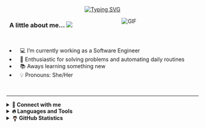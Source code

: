 <p align="center">
<a href="https://git.io/typing-svg"><img src="https://readme-typing-svg.herokuapp.com?font=Fira+Code&weight=700&size=30&duration=3002&pause=1000&color=110011BA&center=true&vCenter=tru&multiline=true&width=435&height=85&lines=Hey,there!;Nice+to+have+you+here" alt="Typing SVG" /></a>
</p>


<img align="right" alt="GIF" src="https://media.giphy.com/media/3o6Zt6ML6BklcajjsA/giphy.gif" width=40% height=75%/>


### &nbsp;&nbsp;A little about me... <img src="https://media.giphy.com/media/VgCDAzcKvsR6OM0uWg/giphy.gif" width="50">


<br/>


- &nbsp;&nbsp;&nbsp;💻&nbsp;I’m currently working as a Software Engineer
- &nbsp;&nbsp;&nbsp;👾&nbsp;Enthusiastic for solving problems and automating daily routines
- &nbsp;&nbsp;&nbsp;📚&nbsp;Aways learning something new
- &nbsp;&nbsp;&nbsp;💡&nbsp;Pronouns: She/Her

<br/>
<hr/>

<details>
<summary><b>💬&nbsp;Connect with me</b></summary>
  <br/>
<p align="left">
   <a href="https://www.linkedin.com/in/ana-laura-sim%C3%B5es/"><img width="40" src="https://www.vectorlogo.zone/logos/linkedin/linkedin-tile.svg" /></a>&nbsp;&nbsp;&nbsp;&nbsp;
   <a href="mailto:ana.simoesmatos@gmail.com?subject=Olá%Ana%20Simões"><img width="40x" src="https://www.vectorlogo.zone/logos/gmail/gmail-icon.svg" /></a>&nbsp;&nbsp;&nbsp;&nbsp;
   <a href="https://www.instagram.com/ana_laura_mt/"><img width="40" src="https://www.vectorlogo.zone/logos/instagram/instagram-icon.svg" /></a>&nbsp;&nbsp;&nbsp;&nbsp;
 </p>
</details>

<details>
  <summary><b>🔥&nbsp;Languages and Tools</b></summary>
  <br/>
<code><img width="80px" src="https://www.vectorlogo.zone/logos/w3_html5/w3_html5-ar21.svg"></code>
<code><img width="80px" src="https://www.vectorlogo.zone/logos/w3_css/w3_css-ar21.svg"></code>
<code><img width="80px" src="https://www.vectorlogo.zone/logos/jquery/jquery-horizontal.svg"></code> 
<code><img width="80px" src="https://www.vectorlogo.zone/logos/vuejs/vuejs-ar21.svg"></code>
<code><img width="80px" src="https://www.vectorlogo.zone/logos/reactjs/reactjs-ar21.svg"></code>
<code><img width="80px" src="https://www.vectorlogo.zone/logos/javascript/javascript-horizontal.svg"></code>
<code><img width="80px" src="https://www.vectorlogo.zone/logos/typescriptlang/typescriptlang-ar21.svg"></code>
<code><img width="80px" src="https://www.vectorlogo.zone/logos/nodejs/nodejs-ar21.svg"></code>
<code><img width="80px" src="https://www.vectorlogo.zone/logos/graphql/graphql-ar21.svg"></code>
<code><img width="80px" src="https://www.vectorlogo.zone/logos/nestjs/nestjs-ar21.svg"></code>
<code><img width="80px" src="https://www.vectorlogo.zone/logos/expressjs/expressjs-ar21.svg"></code> 
<code><img width="80px" src="https://www.vectorlogo.zone/logos/java/java-ar21.svg"></code>
<code><img width="80px" src="https://www.vectorlogo.zone/logos/gradle/gradle-ar21.svg"></code>
<code><img width="80px" src="https://www.vectorlogo.zone/logos/springio/springio-ar21.svg"></code>
<code><img width="80px" src="https://www.vectorlogo.zone/logos/hibernate/hibernate-ar21.svg"></code>
<code><img width="80px" src="https://www.vectorlogo.zone/logos/python/python-horizontal.svg"></code>
<code><img width="80px" src="https://www.vectorlogo.zone/logos/pocoo_flask/pocoo_flask-ar21.svg"></code>
<code><img width="80px" src="https://www.vectorlogo.zone/logos/golang/golang-horizontal.svg"></code>
<code><img width="80px" src="https://www.vectorlogo.zone/logos/github/github-ar21.svg"></code>
<code><img width="80px" src="https://www.vectorlogo.zone/logos/git-scm/git-scm-ar21.svg"></code>
<code><img width="80px" src="https://www.vectorlogo.zone/logos/linux/linux-ar21.svg"></code>
<code><img width="80px" src="https://www.vectorlogo.zone/logos/mysql/mysql-ar21.svg"></code>
<code><img width="80px" src="https://www.vectorlogo.zone/logos/postgresql/postgresql-horizontal.svg"></code>
<code><img width="80px" src="https://www.vectorlogo.zone/logos/redis/redis-ar21.svg"></code>
<code><img width="80px" src="https://www.vectorlogo.zone/logos/docker/docker-ar21.svg"></code>
<code><img width="80px" src="https://www.vectorlogo.zone/logos/amazon_aws/amazon_aws-ar21.svg"></code>
<code><img width="80px" src="https://www.vectorlogo.zone/logos/amazon_awslambda/amazon_awslambda-ar21.svg"></code>
<code><img width="80px" src="https://www.vectorlogo.zone/logos/kubernetes/kubernetes-ar21.svg"></code>   
<code><img width="80px" src="https://www.vectorlogo.zone/logos/yaml/yaml-ar21.svg"></code>  
<code><img width="80px" src="https://www.vectorlogo.zone/logos/json/json-ar21.svg"></code>
<code><img width="80px" src="https://www.vectorlogo.zone/logos/grafana/grafana-ar21.svg"></code>
<code><img width="80px" src="https://www.vectorlogo.zone/logos/datadoghq/datadoghq-ar21.svg"></code>
<code><img width="80px" src="https://www.vectorlogo.zone/logos/apache_kafka/apache_kafka-ar21.svg"></code>
<code><img width="80px" src="https://www.vectorlogo.zone/logos/slack/slack-ar21.svg"></code>
<code><img width="80px" src="https://www.vectorlogo.zone/logos/trello/trello-ar21.svg"></code>
<code><img width="80px" src="https://www.vectorlogo.zone/logos/atlassian_jira/atlassian_jira-ar21.svg"></code> 

<!-- <code><img width="80px" src="https://www.vectorlogo.zone/logos/atlassian_jira/atlassian_jira-ar21.svg"></code>  -->
</details>


<details>
  <summary><b><img src="assets/octocat.gif" width="15"  height="15" align="center">&nbsp;GitHub Statistics</b></summary>
  <br/>
    <p align="center">
        <img height="137px" alt="Github Stats" src="https://github-readme-stats.vercel.app/api?username=Ana-Laura-Simoes&theme=omni&show_icons=true&hide_title=true&hide_border=true&show_icons=true&include_all_commits=true&count_private=true&line_height=21" /> <img height="137px" alt="Most Used Languages" src="https://github-readme-stats.vercel.app/api/top-langs/?username=Ana-Laura-Simoes&layout=compact&theme=omni&show_icons=true&hide=html&hide_title=true&hide_border=true&langs_count=8"/>
  </p>
</details>
